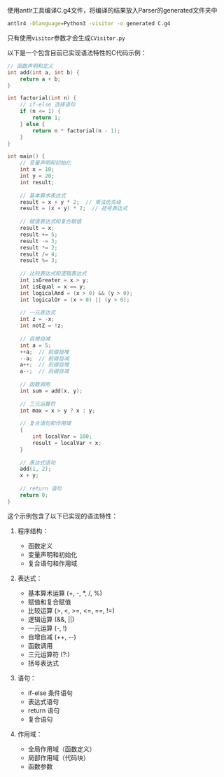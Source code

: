 使用antlr工具编译C.g4文件，将编译的结果放入Parser的generated文件夹中

```sh
antlr4 -Dlanguage=Python3 -visitor -o generated C.g4
```
只有使用`visitor`参数才会生成`CVisitor.py`

以下是一个包含目前已实现语法特性的C代码示例：

```c
// 函数声明和定义
int add(int a, int b) {
    return a + b;
}

int factorial(int n) {
    // if-else 选择语句
    if (n <= 1) {
        return 1;
    } else {
        return n * factorial(n - 1);
    }
}

int main() {
    // 变量声明和初始化
    int x = 10;
    int y = 20;
    int result;
    
    // 基本算术表达式
    result = x + y * 2;  // 乘法优先级
    result = (x + y) * 2;  // 括号表达式
    
    // 赋值表达式和复合赋值
    result = x;
    result += 5;
    result -= 3;
    result *= 2;
    result /= 4;
    result %= 3;
    
    // 比较表达式和逻辑表达式
    int isGreater = x > y;
    int isEqual = x == y;
    int logicalAnd = (x > 0) && (y > 0);
    int logicalOr = (x > 0) || (y > 0);
    
    // 一元表达式
    int z = -x;
    int notZ = !z;
    
    // 自增自减
    int a = 5;
    ++a;  // 前缀自增
    --a;  // 前缀自减
    a++;  // 后缀自增
    a--;  // 后缀自减
    
    // 函数调用
    int sum = add(x, y);
    
    // 三元运算符
    int max = x > y ? x : y;
    
    // 复合语句和作用域
    {
        int localVar = 100;
        result = localVar + x;
    }
    
    // 表达式语句
    add(1, 2);
    x + y;
    
    // return 语句
    return 0;
}
```

这个示例包含了以下已实现的语法特性：

1. 程序结构：
   - 函数定义
   - 变量声明和初始化
   - 复合语句和作用域

2. 表达式：
   - 基本算术运算 (+, -, *, /, %)
   - 赋值和复合赋值
   - 比较运算 (>, <, >=, <=, ==, !=)
   - 逻辑运算 (&&, ||)
   - 一元运算 (-, !)
   - 自增自减 (++, --)
   - 函数调用
   - 三元运算符 (?:)
   - 括号表达式

3. 语句：
   - if-else 条件语句
   - 表达式语句
   - return 语句
   - 复合语句

4. 作用域：
   - 全局作用域（函数定义）
   - 局部作用域（代码块）
   - 函数参数


